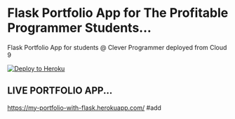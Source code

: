 # Flask Portfolio App for The Profitable Programmer Students...
Flask Portfolio App for students @ Clever Programmer deployed from Cloud 9

[![Deploy to Heroku](https://www.herokucdn.com/deploy/button.png)](https://heroku.com/deploy)

## LIVE PORTFOLIO APP...
https://my-portfolio-with-flask.herokuapp.com/
#add
